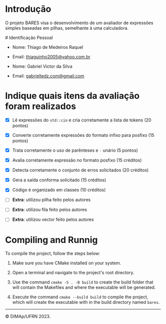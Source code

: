# Introdução

O projeto BARES visa o desenvolvimento de um avaliador de expressões simples baseadas em pilhas, semelhante à uma calculadora.

﻿# Identificação Pessoal

- Nome: Thiago de Medeiros Raquel
- Email: thiaguinho2005@yahoo.com.br

- Nome: Gabriel Victor da Silva
- Email: gabrieltedz.com@gmail.com

# Indique quais itens da avaliação foram realizados

- [x] Lê expressões do `std::cin` e cria corretamente a lista de tokens (20 pontos)
- [x] Converte corretamente expressões do formato infixo para posfixo (15 pontos)
- [x] Trata corretamente o uso de parênteses e `-` unário (5 pontos)
- [x] Avalia corretamente expressão no formato posfixo (15 créditos)
- [x] Detecta corretamente o conjunto de erros solicitados (20 créditos)
- [x] Gera a saída conforma solicitado (15 créditos)
- [x] Código é organizado em classes (10 créditos)

- [ ] **Extra**: utilizou pilha feito pelos autores
- [ ] **Extra**: utilizou fila feito pelos autores
- [ ] **Extra**: utilizou vector feito pelos autores

# Compiling and Runnig
To compile the project, follow the steps below:

1. Make sure you have CMake installed on your system.

2. Open a terminal and navigate to the project's root directory.

3. Use the command `cmake -S . -B build` to create the build folder that will contain the Makefiles and where the executable will be generated.

4. Execute the command `cmake --build build` to compile the project, which will create the executable with in the build directory named `bares`.


--------
&copy; DIMAp/UFRN 2023.
